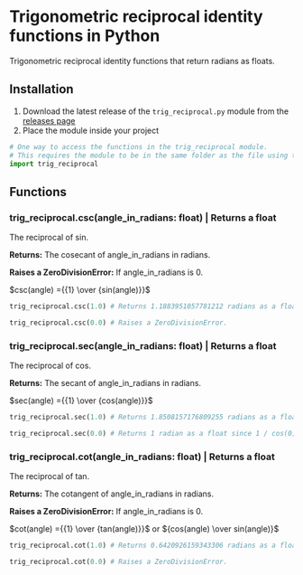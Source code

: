 # Trigonometric reciprocal identity functions in Python

Trigonometric reciprocal identity functions that return radians as floats.

## Installation

1. Download the latest release of the ```trig_reciprocal.py``` module from the [releases page](https://github.com/Synthird/Trigonometric-reciprocal-identities/releases/latest)
2. Place the module inside your project

```Python
# One way to access the functions in the trig_reciprocal module.
# This requires the module to be in the same folder as the file using this code.
import trig_reciprocal
```

## Functions

### trig_reciprocal.csc(angle_in_radians: float) | Returns a float

The reciprocal of sin.

**Returns:** The cosecant of angle_in_radians in radians.

**Raises a ZeroDivisionError:** If angle_in_radians is 0.

$csc(angle) ={{1} \over {sin(angle)}}$

```Python
trig_reciprocal.csc(1.0) # Returns 1.1883951057781212 radians as a float.
```

```Python
trig_reciprocal.csc(0.0) # Raises a ZeroDivisionError.
```

### trig_reciprocal.sec(angle_in_radians: float) | Returns a float

The reciprocal of cos.

**Returns:** The secant of angle_in_radians in radians.

$sec(angle) ={{1} \over {cos(angle)}}$

```Python
trig_reciprocal.sec(1.0) # Returns 1.8508157176809255 radians as a float.
```

```Python
trig_reciprocal.sec(0.0) # Returns 1 radian as a float since 1 / cos(0) = 1 / 1, which is 1.
```

### trig_reciprocal.cot(angle_in_radians: float) | Returns a float

The reciprocal of tan.

**Returns:** The cotangent of angle_in_radians in radians.

**Raises a ZeroDivisionError:** If angle_in_radians is 0.

$cot(angle) ={{1} \over {tan(angle)}}$ or ${cos(angle) \over sin(angle)}$

```Python
trig_reciprocal.cot(1.0) # Returns 0.6420926159343306 radians as a float.
```

```Python
trig_reciprocal.cot(0.0) # Raises a ZeroDivisionError.
```
